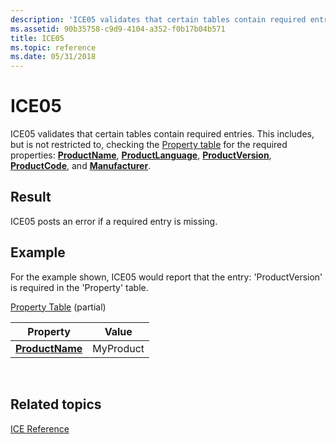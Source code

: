```yaml
---
description: 'ICE05 validates that certain tables contain required entries. This includes, but is not restricted to, checking the Property table for the required properties: ProductName, ProductLanguage, ProductVersion, ProductCode, and Manufacturer.'
ms.assetid: 90b35758-c9d9-4104-a352-f0b17b04b571
title: ICE05
ms.topic: reference
ms.date: 05/31/2018
---
```


# ICE05

ICE05 validates that certain tables contain required entries. This includes, but is not restricted to, checking the [Property table](property-table.md) for the required properties: [**ProductName**](productname.md), [**ProductLanguage**](productlanguage.md), [**ProductVersion**](productversion.md), [**ProductCode**](productcode.md), and [**Manufacturer**](manufacturer.md).

## Result

ICE05 posts an error if a required entry is missing.

## Example

For the example shown, ICE05 would report that the entry: 'ProductVersion' is required in the 'Property' table.

[Property Table](property-table.md) (partial)



| Property                           | Value     |
|------------------------------------|-----------|
| [**ProductName**](productname.md) | MyProduct |



 

## Related topics

<dl> <dt>

[ICE Reference](ice-reference.md)
</dt> </dl>

 

 



